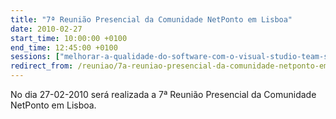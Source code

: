 ```yaml
---
title: "7ª Reunião Presencial da Comunidade NetPonto em Lisboa"
date: 2010-02-27
start_time: 10:00:00 +0100
end_time: 12:45:00 +0100
sessions: ["melhorar-a-qualidade-do-software-com-o-visual-studio-team-system", "fluentnhibernate-mapeamento-fluente-e-automatico-para-o-nhibernate"]
redirect_from: /reuniao/7a-reuniao-presencial-da-comunidade-netponto-em-lisboa/
---
```

No dia 27-02-2010 será realizada a 7ª Reunião Presencial da Comunidade NetPonto em Lisboa.

